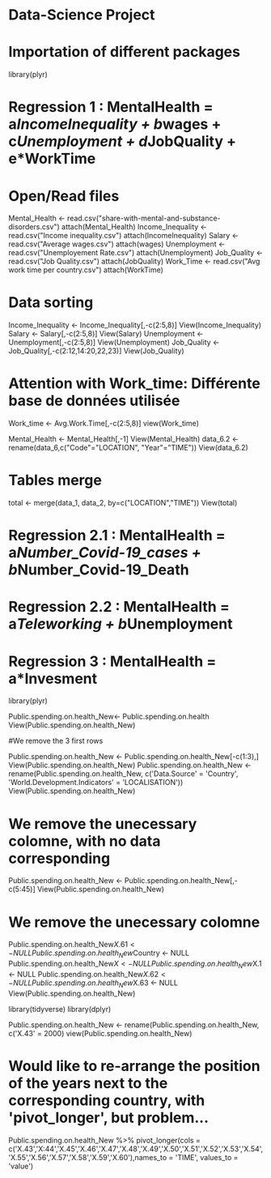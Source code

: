 # Data-Science Project

# Importation of different packages

library(plyr)

# Regression 1 : MentalHealth = a*IncomeInequality + b*wages + c*Unemployment + d*JobQuality + e*WorkTime

# Open/Read files

Mental_Health <- read.csv("share-with-mental-and-substance-disorders.csv")
attach(Mental_Health)
Income_Inequality <- read.csv("Income inequality.csv")
attach(IncomeInequality)
Salary <- read.csv("Average wages.csv")
attach(wages)
Unemployment <- read.csv("Unemployement Rate.csv")
attach(Unemployment)
Job_Quality <- read.csv("Job Quality.csv")
attach(JobQuality)
Work_Time <- read.csv("Avg work time per country.csv")
attach(WorkTime)

# Data sorting 

Income_Inequality <- Income_Inequality[,-c(2:5,8)]
View(Income_Inequality)
Salary <- Salary[,-c(2:5,8)]
View(Salary)
Unemployment <- Unemployment[,-c(2:5,8)]
View(Unemployment)
Job_Quality <- Job_Quality[,-c(2:12,14:20,22,23)]
View(Job_Quality)

# Attention with Work_time: Différente base de données utilisée
Work_time <- Avg.Work.Time[,-c(2:5,8)]
view(Work_time)


Mental_Health <- Mental_Health[,-1]
View(Mental_Health)
data_6.2 <- rename(data_6,c("Code"="LOCATION", "Year"="TIME"))
View(data_6.2)

# Tables merge 
total <- merge(data_1, data_2, by=c("LOCATION","TIME"))
View(total)













# Regression 2.1 : MentalHealth = a*Number_Covid-19_cases + b*Number_Covid-19_Death
# Regression 2.2 : MentalHealth = a*Teleworking + b*Unemployment


# Regression 3 : MentalHealth = a*Invesment 

library(plyr)

Public.spending.on.health_New<- Public.spending.on.health
View(Public.spending.on.health_New)

#We remove the 3 first rows

Public.spending.on.health_New <- Public.spending.on.health_New[-c(1:3),]
View(Public.spending.on.health_New)
Public.spending.on.health_New <- rename(Public.spending.on.health_New, c('Data.Source' = 'Country', 'World.Development.Indicators' = 'LOCALISATION'))
View(Public.spending.on.health_New)

# We remove the unecessary colomne, with no data corresponding

Public.spending.on.health_New <- Public.spending.on.health_New[,-c(5:45)]
View(Public.spending.on.health_New)

# We remove the unecessary colomne 

Public.spending.on.health_New$X.61 <- NULL
Public.spending.on.health_New$Country <- NULL
Public.spending.on.health_New$X <- NULL
Public.spending.on.health_New$X.1 <- NULL
Public.spending.on.health_New$X.62 <- NULL
Public.spending.on.health_New$X.63 <- NULL
View(Public.spending.on.health_New)

library(tidyverse)
library(dplyr)

Public.spending.on.health_New <- rename(Public.spending.on.health_New, c('X.43' = 2000)
view(Public.spending.on.health_New)

# Would like to re-arrange the position of the years next to the corresponding country, with 'pivot_longer', but problem...

Public.spending.on.health_New %>% pivot_longer(cols
= c('X.43','X:44','X.45','X.46','X.47','X.48','X.49','X.50','X.51','X.52','X.53','X.54','X.55','X.56','X.57','X.58','X.59','X.60'),names_to = 'TIME', values_to = 'value')




